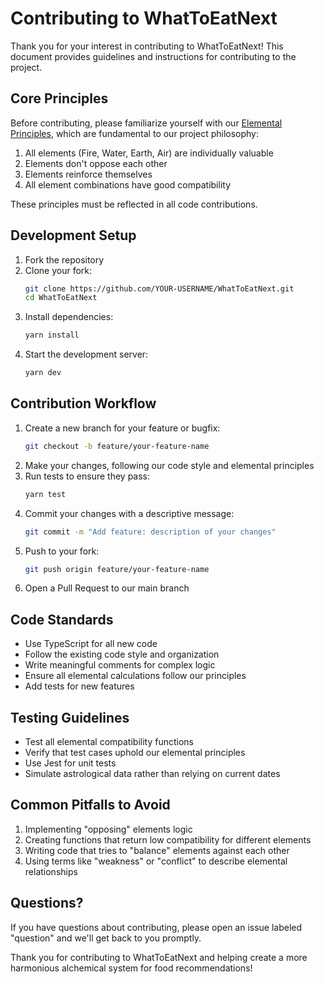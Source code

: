 # Contributing to WhatToEatNext

Thank you for your interest in contributing to WhatToEatNext! This document provides guidelines and instructions for contributing to the project.

## Core Principles

Before contributing, please familiarize yourself with our [Elemental Principles](docs/elemental-principles.md), which are fundamental to our project philosophy:

1. All elements (Fire, Water, Earth, Air) are individually valuable
2. Elements don't oppose each other
3. Elements reinforce themselves
4. All element combinations have good compatibility

These principles must be reflected in all code contributions.

## Development Setup

1. Fork the repository
2. Clone your fork:
   ```bash
   git clone https://github.com/YOUR-USERNAME/WhatToEatNext.git
   cd WhatToEatNext
   ```
3. Install dependencies:
   ```bash
   yarn install
   ```
4. Start the development server:
   ```bash
   yarn dev
   ```

## Contribution Workflow

1. Create a new branch for your feature or bugfix:
   ```bash
   git checkout -b feature/your-feature-name
   ```
2. Make your changes, following our code style and elemental principles
3. Run tests to ensure they pass:
   ```bash
   yarn test
   ```
4. Commit your changes with a descriptive message:
   ```bash
   git commit -m "Add feature: description of your changes"
   ```
5. Push to your fork:
   ```bash
   git push origin feature/your-feature-name
   ```
6. Open a Pull Request to our main branch

## Code Standards

- Use TypeScript for all new code
- Follow the existing code style and organization
- Write meaningful comments for complex logic
- Ensure all elemental calculations follow our principles
- Add tests for new features

## Testing Guidelines

- Test all elemental compatibility functions
- Verify that test cases uphold our elemental principles
- Use Jest for unit tests
- Simulate astrological data rather than relying on current dates

## Common Pitfalls to Avoid

1. Implementing "opposing" elements logic
2. Creating functions that return low compatibility for different elements
3. Writing code that tries to "balance" elements against each other
4. Using terms like "weakness" or "conflict" to describe elemental relationships

## Questions?

If you have questions about contributing, please open an issue labeled "question" and we'll get back to you promptly.

Thank you for contributing to WhatToEatNext and helping create a more harmonious alchemical system for food recommendations! 